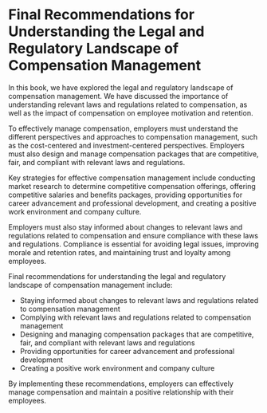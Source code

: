 # Final Recommendations for Understanding the Legal and Regulatory Landscape of Compensation Management

In this book, we have explored the legal and regulatory landscape of compensation management. We have discussed the importance of understanding relevant laws and regulations related to compensation, as well as the impact of compensation on employee motivation and retention.

To effectively manage compensation, employers must understand the different perspectives and approaches to compensation management, such as the cost-centered and investment-centered perspectives. Employers must also design and manage compensation packages that are competitive, fair, and compliant with relevant laws and regulations.

Key strategies for effective compensation management include conducting market research to determine competitive compensation offerings, offering competitive salaries and benefits packages, providing opportunities for career advancement and professional development, and creating a positive work environment and company culture.

Employers must also stay informed about changes to relevant laws and regulations related to compensation and ensure compliance with these laws and regulations. Compliance is essential for avoiding legal issues, improving morale and retention rates, and maintaining trust and loyalty among employees.

Final recommendations for understanding the legal and regulatory landscape of compensation management include:

* Staying informed about changes to relevant laws and regulations related to compensation management
* Complying with relevant laws and regulations related to compensation management
* Designing and managing compensation packages that are competitive, fair, and compliant with relevant laws and regulations
* Providing opportunities for career advancement and professional development
* Creating a positive work environment and company culture

By implementing these recommendations, employers can effectively manage compensation and maintain a positive relationship with their employees.


